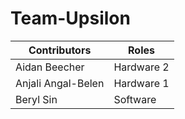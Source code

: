 # Team-Upsilon

| Contributors | Roles |
|--------------|--------------|
| Aidan Beecher   | Hardware 2 |
| Anjali Angal-Belen  | Hardware 1 | 
| Beryl Sin  | Software |

